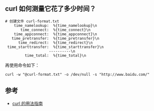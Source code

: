 ## curl 如何测量它花了多少时间？
```
# 创建文件 curl-format.txt
    time_namelookup:  %{time_namelookup}\n
       time_connect:  %{time_connect}\n
    time_appconnect:  %{time_appconnect}\n
   time_pretransfer:  %{time_pretransfer}\n
      time_redirect:  %{time_redirect}\n
 time_starttransfer:  %{time_starttransfer}\n
                    ----------\n
         time_total:  %{time_total}\n
```
再使用命令如下：
```
curl -w "@curl-format.txt" -o /dev/null -s "http://www.baidu.com/"
```


## 参考
* [curl 的用法指南](https://www.ruanyifeng.com/blog/2019/09/curl-reference.html)
